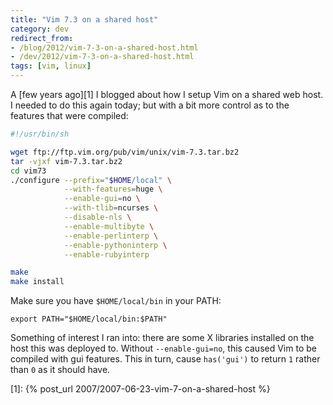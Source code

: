 ```yaml
---
title: "Vim 7.3 on a shared host"
category: dev
redirect_from:
- /blog/2012/vim-7-3-on-a-shared-host.html
- /dev/2012/vim-7-3-on-a-shared-host.html
tags: [vim, linux]
---
```


A [few years ago][1] I blogged about how I setup Vim on a shared web host. I
needed to do this again today; but with a bit more control as to the features
that were compiled:

```sh
#!/usr/bin/sh

wget ftp://ftp.vim.org/pub/vim/unix/vim-7.3.tar.bz2
tar -vjxf vim-7.3.tar.bz2
cd vim73
./configure --prefix="$HOME/local" \
            --with-features=huge \
            --enable-gui=no \
            --with-tlib=ncurses \
            --disable-nls \
            --enable-multibyte \
            --enable-perlinterp \
            --enable-pythoninterp \
            --enable-rubyinterp

make
make install
```

Make sure you have `$HOME/local/bin` in your PATH:

    export PATH="$HOME/local/bin:$PATH"

Something of interest I ran into: there are some X libraries installed on the
host this was deployed to. Without `--enable-gui=no`, this caused Vim to be
compiled with gui features. This in turn, cause `has('gui')` to return `1`
rather than `0` as it should have.

[1]: {% post_url 2007/2007-06-23-vim-7-on-a-shared-host %}
